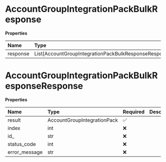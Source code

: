# AccountGroupIntegrationPackBulkResponse

**Properties**

| Name     | Type                                                  | Required | Description |
| :------- | :---------------------------------------------------- | :------- | :---------- |
| response | List[AccountGroupIntegrationPackBulkResponseResponse] | ❌       |             |

# AccountGroupIntegrationPackBulkResponseResponse

**Properties**

| Name          | Type                        | Required | Description |
| :------------ | :-------------------------- | :------- | :---------- |
| result        | AccountGroupIntegrationPack | ✅       |             |
| index         | int                         | ❌       |             |
| id\_          | str                         | ❌       |             |
| status_code   | int                         | ❌       |             |
| error_message | str                         | ❌       |             |

